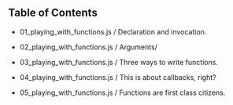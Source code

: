 
Table of Contents
-----------------

- 01_playing_with_functions.js / Declaration and invocation. 

- 02_playing_with_functions.js / Arguments/

- 03_playing_with_functions.js / Three ways to write functions. 

- 04_playing_with_functions.js / This is about callbacks, right?

- 05_playing_with_functions.js / Functions are first class citizens.

